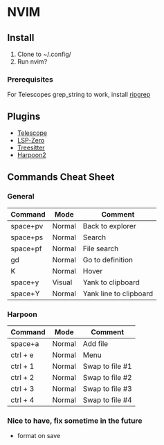 # NVIM

## Install
1. Clone to ~/.config/
2. Run nvim?

### Prerequisites
For Telescopes grep_string to work, install [ripgrep](https://github.com/BurntSushi/ripgrep)

## Plugins
* [Telescope](https://github.com/nvim-telescope/telescope.nvim)
* [LSP-Zero](https://github.com/VonHeikemen/lsp-zero.nvim)
* [Treesitter](https://github.com/nvim-treesitter/nvim-treesitter)
* [Harpoon2](https://github.com/ThePrimeagen/harpoon/tree/harpoon2)

## Commands Cheat Sheet

### General
| Command   | Mode   | Comment                |
|-----------|--------|------------------------|
| space+pv  | Normal | Back to explorer       |
| space+ps  | Normal | Search                 |
| space+pf  | Normal | File search            |
| gd        | Normal | Go to definition       |
| K         | Normal | Hover                  |
| space+y   | Visual | Yank to clipboard      |
| space+Y   | Normal | Yank line to clipboard |

### Harpoon
| Command  | Mode   | Comment         |
|----------|--------|-----------------|
| space+a  | Normal | Add file        |
| ctrl + e | Normal | Menu            |
| ctrl + 1 | Normal | Swap to file #1 |
| ctrl + 2 | Normal | Swap to file #2 |
| ctrl + 3 | Normal | Swap to file #3 |
| ctrl + 4 | Normal | Swap to file #4 |

### Nice to have, fix sometime in the future
* format on save

